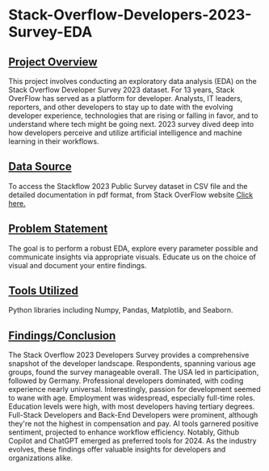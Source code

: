 # Stack-Overflow-Developers-2023-Survey-EDA
## <u>Project Overview</u>
This project involves conducting an exploratory data analysis (EDA) on the Stack Overflow Developer Survey 2023 dataset. For 13 years, Stack OverFlow has served as a platform for developer. Analysts, IT leaders, reporters, and other developers to stay up to date with the evolving developer experience, technologies that are rising or falling in favor, and to understand where tech might be going next. 2023 survey dived deep into how developers perceive and utilize artificial intelligence and machine learning in their workflows.


## <u>Data Source</u>
<p>To access the Stackflow 2023 Public Survey dataset in CSV file and the detailed documentation in pdf format, from Stack OverFlow website <a href="https://survey.stackoverflow.co/">Click here.</a></p>

    
## <u>Problem Statement</u>
The goal is to perform a robust EDA, explore every parameter possible and communicate insights via appropriate visuals. Educate us on the choice of visual and document your entire findings.  

    
## <u>Tools Utilized</u>
Python libraries including Numpy, Pandas, Matplotlib, and Seaborn.

## <u>Findings/Conclusion</u>
The Stack Overflow 2023 Developers Survey provides a comprehensive snapshot of the developer landscape. Respondents, spanning various age groups, found the survey manageable overall. The USA led in participation, followed by Germany. Professional developers dominated, with coding experience nearly universal. Interestingly, passion for development seemed to wane with age. Employment was widespread, especially full-time roles. Education levels were high, with most developers having tertiary degrees. Full-Stack Developers and Back-End Developers were prominent, although they're not the highest in compensation and pay. AI tools garnered positive sentiment, projected to enhance workflow efficiency. Notably, Github Copilot and ChatGPT emerged as preferred tools for 2024. As the industry evolves, these findings offer valuable insights for developers and organizations alike.
